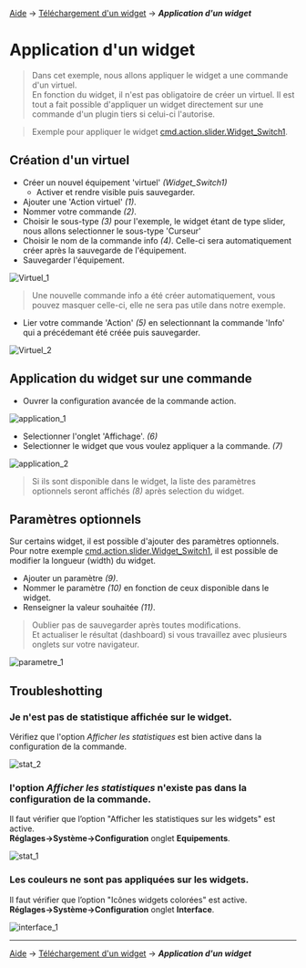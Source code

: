 <a href="../">Aide</a> → <a href="./download">Téléchargement d'un widget</a> → ***Application d'un widget***

# Application d'un widget

> Dans cet exemple, nous allons appliquer le widget a une commande d'un virtuel.<br>
> En fonction du widget, il n'est pas obligatoire de créer un virtuel. Il est tout a fait possible d'appliquer un widget directement sur une commande d'un plugin tiers si celui-ci l'autorise.

> Exemple pour appliquer le widget [cmd.action.slider.Widget_Switch1]({{site.url}}/documentation/{{site.widget}}/fr_FR/action/slider/cmd.action.slider.Widget_Switch1).

## Création d'un virtuel
- Créer un nouvel équipement 'virtuel' *(Widget_Switch1)*
  - Activer et rendre visible puis sauvegarder.
- Ajouter une 'Action virtuel' *(1)*.
- Nommer votre commande *(2)*.
- Choisir le sous-type *(3)* pour l'exemple, le widget étant de type slider, nous allons selectionner le sous-type 'Curseur'
- Choisir le nom de la commande info *(4)*. Celle-ci sera automatiquement créer après la sauvegarde de l'équipement.
- Sauvegarder l'équipement.

<img src="../{{site.img}}/virtuel_1.png" alt="Virtuel_1" />

> Une nouvelle commande info a été créer automatiquement, vous pouvez masquer celle-ci, elle ne sera pas utile dans notre exemple.

- Lier votre commande 'Action' *(5)* en selectionnant la commande 'Info' qui a précédemant été créée puis sauvegarder.

<img src="../{{site.img}}/virtuel_2.png" alt="Virtuel_2" />

## Application du widget sur une commande

- Ouvrer la configuration avancée de la commande action.

<img src="../{{site.img}}/application_1.png" alt="application_1" />

- Selectionner l'onglet 'Affichage'. *(6)*
- Selectionner le widget que vous voulez appliquer a la commande. *(7)*

<img src="../{{site.img}}/application_2.png" alt="application_2" />

> Si ils sont disponible dans le widget, la liste des paramètres optionnels seront affichés *(8)* après selection du widget.

## Paramètres optionnels

Sur certains widget, il est possible d'ajouter des paramètres optionnels.<br>
Pour notre exemple [cmd.action.slider.Widget_Switch1]({{site.url}}/documentation/{{site.widget}}/fr_FR/action/slider/cmd.action.slider.Widget_Switch1), il est possible de modifier la longueur (width) du widget.

- Ajouter un paramètre *(9)*.
- Nommer le paramètre *(10)* en fonction de ceux disponible dans le widget.
- Renseigner la valeur souhaitée *(11)*.

> Oublier pas de sauvegarder après toutes modifications.<br>
> Et actualiser le résultat (dashboard) si vous travaillez avec plusieurs onglets sur votre navigateur.

<img src="../{{site.img}}/parametre_1.png" alt="parametre_1" />

## Troubleshotting

### Je n'est pas de statistique affichée sur le widget.
Vérifiez que l'option *Afficher les statistiques* est bien active dans la configuration de la commande.

<img src="../{{site.img}}/stat_2.png" alt="stat_2" />

### l'option *Afficher les statistiques* n'existe pas dans la configuration de la commande.

Il faut vérifier que l’option "Afficher les statistiques sur les widgets" est active.<br>
**Réglages→Système→Configuration** onglet **Equipements**.

<img src="../{{site.img}}/stat_1.png" alt="stat_1" />

### Les couleurs ne sont pas appliquées sur les widgets.
Il faut vérifier que l’option "Icônes widgets colorées" est active.<br>
**Réglages→Système→Configuration** onglet **Interface**.

<img src="../{{site.img}}/interface_1.png" alt="interface_1" />

<hr />

<a href="../">Aide</a> → <a href="./download">Téléchargement d'un widget</a> → ***Application d'un widget***